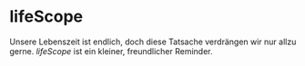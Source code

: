 # lifeScope

Unsere Lebenszeit ist endlich, doch diese Tatsache verdrängen wir nur allzu gerne. *lifeScope* ist ein kleiner, freundlicher Reminder.
